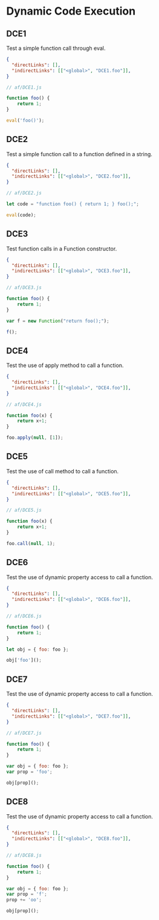# Dynamic Code Execution

## DCE1
[//]: # (MAIN: global)
Test a simple function call through eval.

```json
{
  "directLinks": [],
  "indirectLinks": [["<global>", "DCE1.foo"]],
}
```
```js
// af/DCE1.js

function foo() {
    return 1;
}

eval('foo()');
```

## DCE2
[//]: # (MAIN: global)
Test a simple function call to a function defined in a string.

```json
{
  "directLinks": [],
  "indirectLinks": [["<global>", "DCE2.foo"]],
}
```
```js
// af/DCE2.js

let code = "function foo() { return 1; } foo();";

eval(code);
```

## DCE3
[//]: # (MAIN: global)
Test function calls in a Function constructor.

```json
{
  "directLinks": [],
  "indirectLinks": [["<global>", "DCE3.foo"]],
}
```
```js
// af/DCE3.js

function foo() {
    return 1;
}

var f = new Function("return foo();");

f();
```

## DCE4
[//]: # (MAIN: global)
Test the use of apply method to call a function.

```json
{
  "directLinks": [],
  "indirectLinks": [["<global>", "DCE4.foo"]],
}
```
```js
// af/DCE4.js

function foo(x) {
    return x+1;
}

foo.apply(null, [1]);
```

## DCE5
[//]: # (MAIN: global)
Test the use of call method to call a function.

```json
{
  "directLinks": [],
  "indirectLinks": [["<global>", "DCE5.foo"]],
}
```
```js
// af/DCE5.js

function foo(x) {
    return x+1;
}

foo.call(null, 1);
```

## DCE6
[//]: # (MAIN: global)
Test the use of dynamic property access to call a function.

```json
{
  "directLinks": [],
  "indirectLinks": [["<global>", "DCE6.foo"]],
}
```
```js
// af/DCE6.js

function foo() {
    return 1;
}

let obj = { foo: foo };

obj['foo']();
```

## DCE7
[//]: # (MAIN: global)
Test the use of dynamic property access to call a function.

```json
{
  "directLinks": [],
  "indirectLinks": [["<global>", "DCE7.foo"]],
}
```
```js
// af/DCE7.js

function foo() {
    return 1;
}

var obj = { foo: foo };
var prop = 'foo';

obj[prop]();
```

## DCE8
[//]: # (MAIN: global)
Test the use of dynamic property access to call a function.

```json
{
  "directLinks": [],
  "indirectLinks": [["<global>", "DCE8.foo"]],
}
```
```js
// af/DCE8.js

function foo() {
    return 1;
}

var obj = { foo: foo };
var prop = 'f';
prop += 'oo';

obj[prop]();
```

